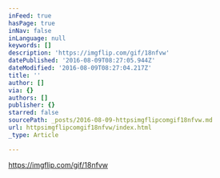 ```yaml
---
inFeed: true
hasPage: true
inNav: false
inLanguage: null
keywords: []
description: 'https://imgflip.com/gif/18nfvw'
datePublished: '2016-08-09T08:27:05.944Z'
dateModified: '2016-08-09T08:27:04.217Z'
title: ''
author: []
via: {}
authors: []
publisher: {}
starred: false
sourcePath: _posts/2016-08-09-httpsimgflipcomgif18nfvw.md
url: httpsimgflipcomgif18nfvw/index.html
_type: Article

---
```

https://imgflip.com/gif/18nfvw